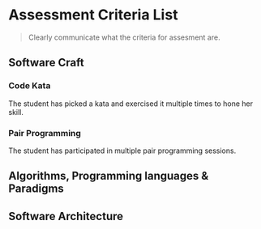 # Assessment Criteria List
> Clearly communicate what the criteria for assesment are.

## Software Craft
### Code Kata
The student has picked a kata and exercised it multiple times to hone her skill.

### Pair Programming
The student has participated in multiple pair programming sessions.

## Algorithms, Programming languages & Paradigms

## Software Architecture